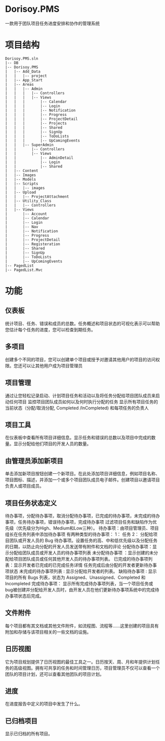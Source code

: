 # Dorisoy.PMS
一款用于团队项目任务进度安排和协作的管理系统

# 项目结构

    Dorisoy.PMS.sln
    |-- DB
    |-- Dorisoy.PMS
    |   |-- Add_Data
    |   |   |-- project
    |   |-- App_Start
    |   |-- Areas
    |   |   |-- Admin
    |   |   |   |-- Controllers
    |   |   |   |-- Views
    |   |   |       |-- Calendar
    |   |   |       |-- Login
    |   |   |       |-- Notification
    |   |   |       |-- Progress
    |   |   |       |-- ProjectDetail
    |   |   |       |-- Projects
    |   |   |       |-- Shared
    |   |   |       |-- SignUp
    |   |   |       |-- ToDoLists
    |   |   |       |-- UpComingEvents
    |   |   |-- SuperAdmin
    |   |       |-- Controllers
    |   |       |-- Views
    |   |           |-- AdminDetail
    |   |           |-- Login
    |   |           |-- Shared
    |   |-- Content
    |   |-- Images
    |   |-- Models
    |   |-- Scripts
    |   |   |-- images
    |   |-- Upload
    |   |   |-- ProjectAttachment
    |   |-- Utility_Class
    |   |   |-- Controllers
    |   |-- Views
    |       |-- Account
    |       |-- Calendar
    |       |-- Login
    |       |-- Nav
    |       |-- Notification
    |       |-- Progress
    |       |-- ProjectDetail
    |       |-- Registeration
    |       |-- Shared
    |       |-- SignUp
    |       |-- ToDoLists
    |       |-- UpComingEvents
    |-- PagedList
    |-- PagedList.Mvc


# 功能

## 仪表板

统计项目、任务、错误和成员的总数。任务概述和项目状态的可视化表示可以帮助您估计每个任务的进度，您可以检查到期任务。

## 多项目

创建多个不同的项目，您可以创建单个项目或授予对邀请其他用户的项目的访问权限。您还可以让其他用户成为项目管理员

## 项目管理

通过让您轻松记录启动、计划项目任务和活动以及将任务分配给项目团队成员来启动任何项目 监控项目团队成员如何以及何时执行分配的任务 显示所有项目任务的当前状态（分配/取消分配, Completed /InCompleted) 和每项任务的负责人

## 项目工具

在仪表板中查看所有项目详细信息。显示任务和错误的总数以及项目中完成的数量。显示分配给他们项目的开发人员的数量。

## 由管理员添加新项目

单击添加新项目按钮创建一个新项目。在此处添加项目详细信息，例如项目名称、项目图标、描述，并添加一个或多个项目团队成员电子邮件。创建项目以邀请项目负责人或项目成员。

## 项目任务状态定义

待办事项，分配待办事项，取消分配待办事项，已完成的待办事项，未完成的待办事项，任务待办事项，错误待办事项，完成待办事项
过滤项目任务和缺陷作为优先级（优先级分为High、Medium和Low三种）。
待办事项：由项目管理员、项目组长在任务列表中添加待办事项 有两种类型的待办事项： 1： 任务 2： 分配给项目团队或开发人员的 Bug 待办事项。设置任务的高、中和低优先级以及分配任务的日期，以防止向分配的开发人员发送带有附件和文档的评论
分配待办事项：显示分配给团队成员或开发人员的待办事项列表
未分配待办事项 ：显示创建的未分配给项目团队成员或任何其他开发人员的待办事项列表。
已完成的待办事项列表：显示开发者已完成的已完成任务详情 任务完成后由分配的开发者更新待办事项状态
未完成的待办事项列表 : 显示分配给开发者的列表。
缺陷待办事项 : 显示项目的所有 Bugs 列表，状态为 Assigned、Unassigned、Completed 和 Incompleted
完成待办事项： 显示所有完成待办事项列表，当一个项目任务或bug被创建并分配给开发人员时，由开发人员在他们更新待办事项系统中的完成待办事项状态后完成。

## 文件附件

每个项目都有其文档或其他文件附件，如流程图、流程等……这里创建的项目具有附加和存储与该项目相关的一些文档的设施。

## 日历视图

它为项目规划提供了日历视图的最佳工具之一。日历按天、周、月和年提供计划任务的高级视图。拥有可共享的任务和时间管理日历，项目管理员不仅可以查看一个团队的项目计划，还可以查看其他团队的项目计划。

## 进度

在进度报告中定义的项目中发生了什么。

## 已归档项目

显示已归档的所有项目。
